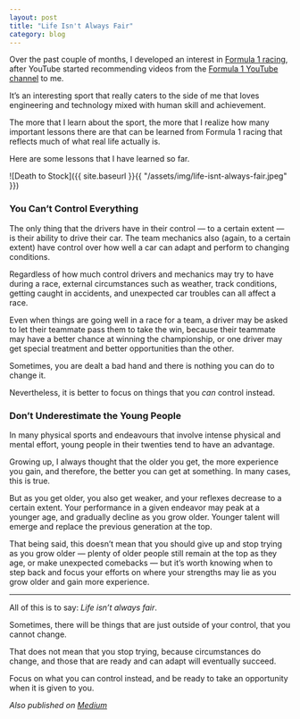 ```yaml
---
layout: post
title: "Life Isn't Always Fair"
category: blog
---
```


Over the past couple of months, I developed an interest in [Formula 1 racing](https://en.wikipedia.org/wiki/Formula_One), after YouTube started recommending videos from the [Formula 1 YouTube channel](https://www.youtube.com/user/Formula1) to me.

It’s an interesting sport that really caters to the side of me that loves engineering and technology mixed with human skill and achievement.

The more that I learn about the sport, the more that I realize how many important lessons there are that can be learned from Formula 1 racing that reflects much of what real life actually is.

Here are some lessons that I have learned so far.

![Death to Stock]({{ site.baseurl }}{{ "/assets/img/life-isnt-always-fair.jpeg" }})

### You Can’t Control Everything

The only thing that the drivers have in their control — to a certain extent — is their ability to drive their car. The team mechanics also (again, to a certain extent) have control over how well a car can adapt and perform to changing conditions.

Regardless of how much control drivers and mechanics may try to have during a race, external circumstances such as weather, track conditions, getting caught in accidents, and unexpected car troubles can all affect a race.

Even when things are going well in a race for a team, a driver may be asked to let their teammate pass them to take the win, because their teammate may have a better chance at winning the championship, or one driver may get special treatment and better opportunities than the other.

Sometimes, you are dealt a bad hand and there is nothing you can do to change it.

Nevertheless, it is better to focus on things that you *can* control instead.

### Don’t Underestimate the Young People

In many physical sports and endeavours that involve intense physical and mental effort, young people in their twenties tend to have an advantage.

Growing up, I always thought that the older you get, the more experience you gain, and therefore, the better you can get at something. In many cases, this is true.

But as you get older, you also get weaker, and your reflexes decrease to a certain extent. Your performance in a given endeavor may peak at a younger age, and gradually decline as you grow older. Younger talent will emerge and replace the previous generation at the top.

That being said, this doesn’t mean that you should give up and stop trying as you grow older — plenty of older people still remain at the top as they age, or make unexpected comebacks — but it’s worth knowing when to step back and focus your efforts on where your strengths may lie as you grow older and gain more experience.

---

All of this is to say: *Life isn’t always fair*.

Sometimes, there will be things that are just outside of your control, that you cannot change.

That does not mean that you stop trying, because circumstances do change, and those that are ready and can adapt will eventually succeed.

Focus on what you can control instead, and be ready to take an opportunity when it is given to you.

*Also published on [Medium](https://medium.com/@LeNPaul/life-isnt-always-fair-855bda9ebcf)*

